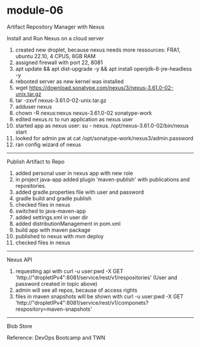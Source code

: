 # module-06
Artifact Repository Manager with Nexus

Install and Run Nexus on a cloud server
1. created new droplet, because nexus needs more ressources: FRA1, ubuntu 22.10, 4 CPUS, 8GB RAM
2. assigned firewall with port 22, 8081
3. apt update && apt dist-upgrade -y && apt install openjdk-8-jre-headless -y
4. rebooted server as new kernel was installed
5. wget https://download.sonatype.com/nexus/3/nexus-3.61.0-02-unix.tar.gz
6. tar -zxvf nexus-3.61.0-02-unix.tar.gz
7. adduser nexus
8. chown -R nexus:nexus nexus-3.61.0-02 sonatype-work
9. edited nexus.rc to run application as nexus user
10. started app as nexus user: su - nexus. /opt/nexus-3.61.0-02/bin/nexus start
11. looked for admin pw at cat /opt/sonatype-work/nexus3/admin.password
12. ran config wizard of nexus
---------------------------------------------
Publish Artifact to Repo
1. added personal user in nexus app with new role
2. in project java-app added plugin 'maven-publish' with publications and repositories.
3. added gradle.properties file with user and password
4. gradle build and gradle publish
5. checked files in nexus
6. switched to java-maven-app
7. added settings.xml in user dir
8. added distributionManagement in pom.xml
9. build app with maven package
10. published to nexus with mvn deploy
11. checked files in nexus
---------------------------------------------
Nexus API
1. requesting api with curl -u user:pwd -X GET 'http://"dropletIPv4":8081/service/rest/v1/respositories' (User and password created in topic above)
2. admin will see all repos, because of access rights
3. files in maven snapshots will be shown with curl -u user:pwd -X GET 'http://"dropletIPv4":8081/service/rest/v1/componets?respository=maven-snapshots'
---------------------------------------------
Blob Store




Reference: DevOps Bootcamp and TWN
